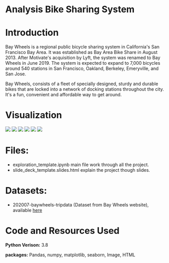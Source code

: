 # Analysis Bike Sharing System

# Introduction
Bay Wheels is a regional public bicycle sharing system in California's San Francisco Bay Area. It was established as Bay Area Bike Share in August 2013. After Motivate's acquisition by Lyft, the system was renamed to Bay Wheels in June 2019. The system is expected to expand to 7,000 bicycles around 540 stations in San Francisco, Oakland, Berkeley, Emeryville, and San Jose.

Bay Wheels, consists of a fleet of specially designed, sturdy and durable bikes that are locked into a network of docking stations throughout the city. It's a fun, convenient and affordable way to get around.

# Visualization
![](https://i.imgur.com/Bm9Cuzd.png)
![](https://i.imgur.com/x00xik6.png)
![](https://i.imgur.com/Xq51hSl.png)
![](https://i.imgur.com/oiruMOL.png)
![](https://i.imgur.com/Xq51hSl.png)
![](https://i.imgur.com/dr0m0KL.png)

# Files:
- exploration_template.ipynb main file work through  all the project.
- slide_deck_template.slides.html explain the project though slides.

# Datasets: 
- 202007-baywheels-tripdata (Dataset from Bay Wheels website), available [here](https://www.lyft.com/bikes/bay-wheels/system-data)


# Code and Resources Used
**Python Verison:** 3.8 

**packages:** Pandas, numpy, matplotlib, seaborn, Image, HTML
